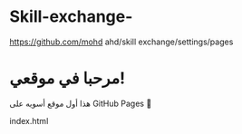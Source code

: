 # Skill-exchange-
https://github.com/mohd ahd/skill exchange/settings/pages
 <!DOCTYPE html>
<html>
<head>
  <meta charset="UTF-8">
  <title>منصة تبادل المهارات</title>
</head>
<body>
  <h1>مرحبا في موقعي!</h1>
  <p>هذا أول موقع أسويه على GitHub Pages 🎉</p>
</body>
</html>
index.html
